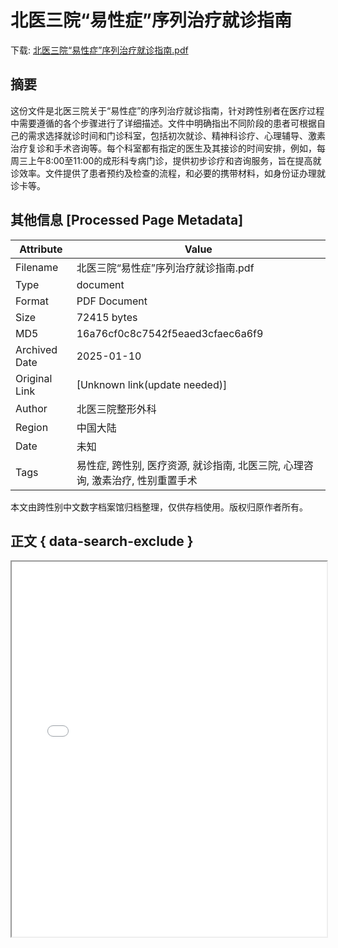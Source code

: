 # 北医三院“易性症”序列治疗就诊指南

<!-- tcd_download_link -->
下载: <a href="北医三院“易性症”序列治疗就诊指南.pdf" download>北医三院“易性症”序列治疗就诊指南.pdf</a>
<!-- tcd_download_link_end -->

## 摘要

<!-- tcd_abstract -->
这份文件是北医三院关于“易性症”的序列治疗就诊指南，针对跨性别者在医疗过程中需要遵循的各个步骤进行了详细描述。文件中明确指出不同阶段的患者可根据自己的需求选择就诊时间和门诊科室，包括初次就诊、精神科诊疗、心理辅导、激素治疗复诊和手术咨询等。每个科室都有指定的医生及其接诊的时间安排，例如，每周三上午8:00至11:00的成形科专病门诊，提供初步诊疗和咨询服务，旨在提高就诊效率。文件提供了患者预约及检查的流程，和必要的携带材料，如身份证办理就诊卡等。

<!-- tcd_abstract_end -->

## 其他信息 [Processed Page Metadata]

| Attribute       | Value                                  |
|-----------------|----------------------------------------|
| Filename        | 北医三院“易性症”序列治疗就诊指南.pdf                             |
| Type            | document                                 |
| Format          | PDF Document                               |
| Size            | 72415 bytes                           |
| MD5             | 16a76cf0c8c7542f5eaed3cfaec6a6f9                                  |
| Archived Date   | 2025-01-10                             |
| Original Link   | [Unknown link(update needed)]                         |
| Author          | 北医三院整形外科                               |
| Region          | 中国大陆                               |
| Date            | 未知                                 |
| Tags            | 易性症, 跨性别, 医疗资源, 就诊指南, 北医三院, 心理咨询, 激素治疗, 性别重置手术                                 |

本文由跨性别中文数字档案馆归档整理，仅供存档使用。版权归原作者所有。


## 正文 { data-search-exclude }

<!-- tcd_main_text -->
<iframe src="../北医三院“易性症”序列治疗就诊指南.pdf" width="100%" height="600px">
    <p>无法显示PDF，请下载查看。</p>
</iframe>
<!-- tcd_main_text_end -->

